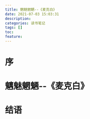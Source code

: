 ```yaml
---
title: 魑魅魍魉--《麦克白》
date: 2021-07-03 15:03:31
description: 
categories: 读书笔记
tags: [] 
toc: 
feature: 
---
```


# 序
<!-- more -->

# 魑魅魍魉--《麦克白》

# 结语